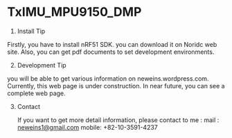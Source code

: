 TxIMU_MPU9150_DMP
=================

1. Install Tip
 
 Firstly, you have to install nRF51 SDK. you can download it on Noridc web site.
 Also, you can get pdf documents to set development environments. 

2. Development Tip
  
  you will be able to get various information on neweins.wordpress.com.
  Currently, this web page is under construction.
  In near future, you can see a complete web page.

3. Contact
  
   If you want to get more detail information, please contact to me :
   mail : neweins1@gmail.com
   mobile: +82-10-3591-4237
